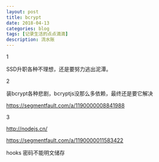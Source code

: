 ```yaml
---
layout: post
title: bcrypt
date: 2018-04-13
categories: blog
tags: [记录生活的点点滴滴]
description: 流水账
---
```


1 

SSD升职各种不理想，还是要努力逃出泥潭。

2

装bcrypt各种悲剧，bcryptjs没那么多依赖，最终还是要它解决

https://segmentfault.com/a/1190000008841988

3

http://nodejs.cn/

https://segmentfault.com/a/1190000011583422

hooks 密码不能明文储存








